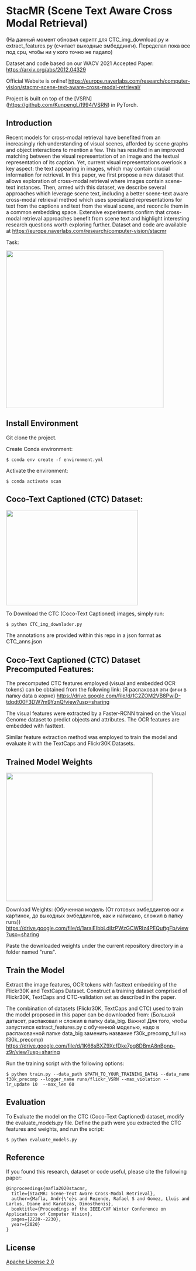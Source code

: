 # StacMR (Scene Text Aware Cross Modal Retrieval)

(На данный момент обновил скрипт для CTC_img_download.py и extract_features.py (считает выходные эмбеддинги). Переделал пока все под cpu, чтобы ни у кого точно не падало)

Dataset and code based on our WACV 2021 Accepted Paper: https://arxiv.org/abs/2012.04329

Official Website is online! https://europe.naverlabs.com/research/computer-vision/stacmr-scene-text-aware-cross-modal-retrieval/

Project is built on top of the [VSRN] (https://github.com/KunpengLi1994/VSRN) in PyTorch.

## Introduction
Recent models for cross-modal retrieval have benefited from an increasingly rich understanding of visual scenes, afforded by scene graphs and object interactions to mention a few. This has resulted in an improved matching between the visual representation of an image and the textual representation of its caption. Yet, current visual representations overlook a key aspect: the text appearing in images, which may contain crucial information for retrieval. In this paper, we first propose a new dataset that allows exploration of cross-modal retrieval where images contain scene-text instances. Then, armed with this dataset, we describe several approaches which leverage scene text, including a better scene-text aware cross-modal retrieval method which uses specialized representations for text from the captions and text from the visual scene, and reconcile them in a common embedding space. Extensive experiments confirm that cross-modal retrieval approaches benefit from scene text and highlight interesting research questions worth exploring further. Dataset and code are available at https://europe.naverlabs.com/research/computer-vision/stacmr

Task:

<a href="url"><img src="paper_images/Figure1.png" align="center" height="430" width="430" ></a>
<p></p>


## Install Environment 

Git clone the project.

Create Conda environment:

    $ conda env create -f environment.yml

Activate the environment:

    $ conda activate scan


## Coco-Text Captioned (CTC) Dataset:

<a href="url"><img src="paper_images/Figure2.png" align="center" height="260" width="360"  ></a>
<p></p>

To Download the CTC (Coco-Text Captioned) images, simply run:

    $ python CTC_img_downlader.py
 
The annotations are provided within this repo in a json format as CTC_anns.json

## Coco-Text Captioned (CTC) Dataset Precomputed Features:

The precomputed CTC features employed (visual and embedded OCR tokens) can be obtained from the following link:
(Я распаковал эти фичи в папку data в корне)
https://drive.google.com/file/d/1C2ZOM2VB8PwjD-tdqdt00F3DW7m9YznQ/view?usp=sharing

The visual features were extracted by a Faster-RCNN trained on the Visual Genome dataset to predict objects and attributes.
The OCR features are embedded with fasttext.

Similar feature extraction method was employed to train the model and evaluate it with the TextCaps and Flickr30K Datasets.

## Trained Model Weights

<a href="url"><img src="paper_images/Figure6.png" align="center" height="350" width="400" ></a>
<p></p>

Download Weights: 
(Обученная модель (От готовых эмбеддингов ocr и картинок, до выходных эмбеддингов, как и написано, сложил в папку runs))
https://drive.google.com/file/d/1araiEIbbLdiIzPWzGCWRIz4PEQuftgFb/view?usp=sharing

Paste the downloaded weights under the current repository directory in a folder named "runs".

## Train the Model

Extract the image features, OCR tokens with fasttext embedding of the Flickr30K and TextCaps Dataset. Construct a training dataset comprised of Flickr30K, TextCaps and CTC-validation set as described in the paper.

The combination of datasets (Flickr30K, TextCaps and CTC) used to train the model proposed in this paper can be downloaded from:
(Большой датасет, распаковал и сложил в папку data_big. Важно! Для того, чтобы запустился extract_features.py с обученной моделью, надо в распакованной папке data_big заменить название f30k_precomp_full на f30k_precomp)
https://drive.google.com/file/d/1K66sBXZ9XcfDke7pg8DBmA8nBpnp-z9r/view?usp=sharing


Run the training script with the following options:

    $ python train.py --data_path $PATH_TO_YOUR_TRAINING_DATA$ --data_name f30k_precomp --logger_name runs/flickr_VSRN --max_violation --lr_update 10  --max_len 60


## Evaluation

To Evaluate the model on the CTC (Coco-Text Captioned) dataset, modify the evaluate_models.py file. Define the path were you extracted the CTC features and weights, and run the script:

    $ python evaluate_models.py

## Reference

If you found this research, dataset or code useful, please cite the following paper:

```
@inproceedings{mafla2020stacmr,
  title={StacMR: Scene-Text Aware Cross-Modal Retrieval},
  author={Mafla, Andr{\'e}s and Rezende, Rafael S and Gomez, Lluis and Larlus, Diane and Karatzas, Dimosthenis},
  booktitle={Proceedings of the IEEE/CVF Winter Conference on Applications of Computer Vision},
  pages={2220--2230},
  year={2020}
}
```


## License

[Apache License 2.0](http://www.apache.org/licenses/LICENSE-2.0)
